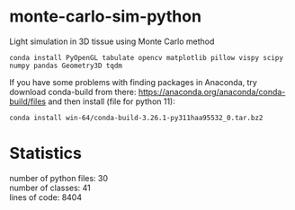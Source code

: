 # monte-carlo-sim-python
Light simulation in 3D tissue using Monte Carlo method

```shell
conda install PyOpenGL tabulate opencv matplotlib pillow vispy scipy numpy pandas Geometry3D tqdm
```
If you have some problems with finding packages in Anaconda, try download conda-build from there:
https://anaconda.org/anaconda/conda-build/files
and then install (file for python 11):
```shell
conda install win-64/conda-build-3.26.1-py311haa95532_0.tar.bz2
```

# Statistics
number of python files: 30</br>
number of classes: 41</br>
lines of code: 8404</br>